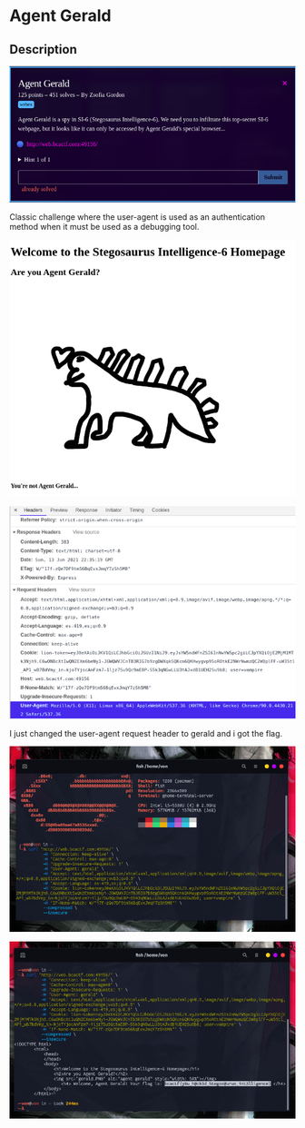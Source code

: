 # Agent Gerald

## Description

![BCACTF-2.0](img/1.png)

Classic challenge where the user-agent is used as an authentication method when it must be used as a debugging tool.

![BCACTF-2.0](img/2.png)

![BCACTF-2.0](img/3.png)

I just changed the user-agent request header to gerald and i got the flag.

![BCACTF-2.0](img/4.png)

![BCACTF-2.0](img/5.png)